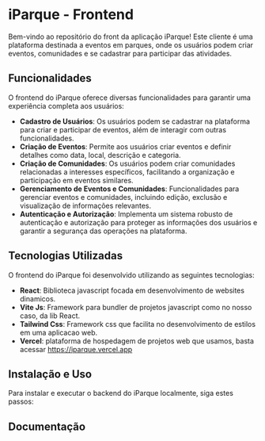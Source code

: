 # iParque - Frontend

Bem-vindo ao repositório do front da aplicação iParque! Este cliente é uma plataforma destinada a eventos em parques, onde os usuários podem criar eventos, comunidades e se cadastrar para participar das atividades.

## Funcionalidades

O frontend do iParque oferece diversas funcionalidades para garantir uma experiência completa aos usuários:

- **Cadastro de Usuários**: Os usuários podem se cadastrar na plataforma para criar e participar de eventos, além de interagir com outras funcionalidades.
- **Criação de Eventos**: Permite aos usuários criar eventos e definir detalhes como data, local, descrição e categoria.
- **Criação de Comunidades**: Os usuários podem criar comunidades relacionadas a interesses específicos, facilitando a organização e participação em eventos similares.
- **Gerenciamento de Eventos e Comunidades**: Funcionalidades para gerenciar eventos e comunidades, incluindo edição, exclusão e visualização de informações relevantes.
- **Autenticação e Autorização**: Implementa um sistema robusto de autenticação e autorização para proteger as informações dos usuários e garantir a segurança das operações na plataforma.

## Tecnologias Utilizadas

O frontend do iParque foi desenvolvido utilizando as seguintes tecnologias:

- **React**: Biblioteca javascript focada em desenvolvimento de websites dinamicos.
- **Vite Js**: Framework para bundler de projetos javascript como no nosso caso, da lib React.
- **Tailwind Css**: Framework css que facilita no desenvolvimento de estilos em uma aplicacao web.
- **Vercel**: plataforma de hospedagem de projetos web que usamos, basta acessar https://iparque.vercel.app

## Instalação e Uso

Para instalar e executar o backend do iParque localmente, siga estes passos:

## Documentação
